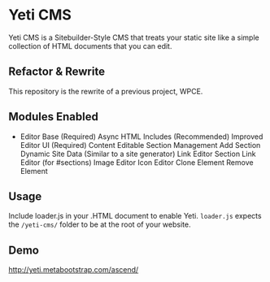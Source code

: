 # Yeti CMS
Yeti CMS is a Sitebuilder-Style CMS that treats your static site like a simple collection of HTML documents that you can edit.

## Refactor & Rewrite
This repository is the rewrite of a previous project, WPCE.

## Modules Enabled
- Editor Base (Required)
Async HTML Includes (Recommended)
Improved Editor UI (Required)
Content Editable
Section Management
Add Section
Dynamic Site Data (Similar to a site generator)
Link Editor
Section Link Editor (for #sections)
Image Editor
Icon Editor
Clone Element
Remove Element

## Usage
Include loader.js in your .HTML document to enable Yeti. `loader.js` expects the `/yeti-cms/` folder to be at the root of your website.

## Demo
http://yeti.metabootstrap.com/ascend/
